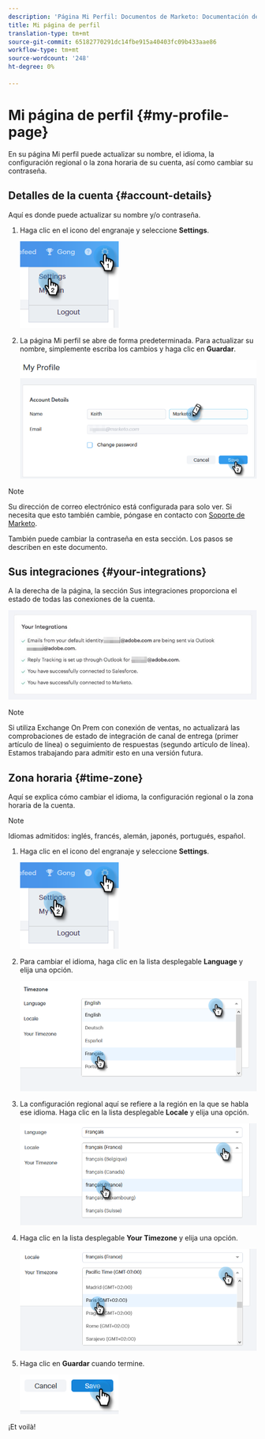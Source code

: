 ```yaml
---
description: 'Página Mi Perfil: Documentos de Marketo: Documentación del producto'
title: Mi página de perfil
translation-type: tm+mt
source-git-commit: 65182770291dc14fbe915a40403fc09b433aae86
workflow-type: tm+mt
source-wordcount: '248'
ht-degree: 0%

---
```



# Mi página de perfil {#my-profile-page}

En su página Mi perfil puede actualizar su nombre, el idioma, la configuración regional o la zona horaria de su cuenta, así como cambiar su contraseña.

## Detalles de la cuenta {#account-details}

Aquí es donde puede actualizar su nombre y/o contraseña.

1. Haga clic en el icono del engranaje y seleccione **Settings**.

   ![](assets/my-profile-page-1.png)

1. La página Mi perfil se abre de forma predeterminada. Para actualizar su nombre, simplemente escriba los cambios y haga clic en **Guardar**.

   ![](assets/my-profile-page-2.png)

>[!NOTE]
>
>Su dirección de correo electrónico está configurada para solo ver. Si necesita que esto también cambie, póngase en contacto con [Soporte de Marketo](https://nation.marketo.com/t5/Support/ct-p/Support).

También puede cambiar la contraseña en esta sección. Los pasos se describen en este documento.

## Sus integraciones {#your-integrations}

A la derecha de la página, la sección Sus integraciones proporciona el estado de todas las conexiones de la cuenta.

![](assets/my-profile-page-3.png)

>[!NOTE]
>
>Si utiliza Exchange On Prem con conexión de ventas, no actualizará las comprobaciones de estado de integración de canal de entrega (primer artículo de línea) o seguimiento de respuestas (segundo artículo de línea). Estamos trabajando para admitir esto en una versión futura.

## Zona horaria {#time-zone}

Aquí se explica cómo cambiar el idioma, la configuración regional o la zona horaria de la cuenta.

>[!NOTE]
>
>Idiomas admitidos: inglés, francés, alemán, japonés, portugués, español.

1. Haga clic en el icono del engranaje y seleccione **Settings**.

   ![](assets/my-profile-page-4.png)

1. Para cambiar el idioma, haga clic en la lista desplegable **Language** y elija una opción.

   ![](assets/my-profile-page-5.png)

1. La configuración regional aquí se refiere a la región en la que se habla ese idioma. Haga clic en la lista desplegable **Locale** y elija una opción.

   ![](assets/my-profile-page-6.png)

1. Haga clic en la lista desplegable **Your Timezone** y elija una opción.

   ![](assets/my-profile-page-7.png)

1. Haga clic en **Guardar** cuando termine.

   ![](assets/my-profile-page-8.png)

¡Et voilà!
